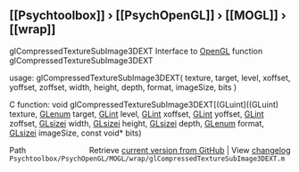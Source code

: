 ## [[Psychtoolbox]] &#8250; [[PsychOpenGL]] &#8250; [[MOGL]] &#8250; [[wrap]]

glCompressedTextureSubImage3DEXT  Interface to [OpenGL](OpenGL) function glCompressedTextureSubImage3DEXT  
  
usage:  glCompressedTextureSubImage3DEXT( texture, target, level, xoffset, yoffset, zoffset, width, height, depth, format, imageSize, bits )  
  
C function:  void glCompressedTextureSubImage3DEXT[(GLuint]((GLuint) texture, [GLenum](GLenum) target, [GLint](GLint) level, [GLint](GLint) xoffset, [GLint](GLint) yoffset, [GLint](GLint) zoffset, [GLsizei](GLsizei) width, [GLsizei](GLsizei) height, [GLsizei](GLsizei) depth, [GLenum](GLenum) format, [GLsizei](GLsizei) imageSize, const void\* bits)  




<div class="code_header" style="text-align:right;">
  <span style="float:left;">Path&nbsp;&nbsp;</span> <span class="counter">Retrieve <a href=
  "https://raw.github.com/Psychtoolbox-3/Psychtoolbox-3/beta/Psychtoolbox/PsychOpenGL/MOGL/wrap/glCompressedTextureSubImage3DEXT.m">current version from GitHub</a> | View <a href=
  "https://github.com/Psychtoolbox-3/Psychtoolbox-3/commits/beta/Psychtoolbox/PsychOpenGL/MOGL/wrap/glCompressedTextureSubImage3DEXT.m">changelog</a></span>
</div>
<div class="code">
  <code>Psychtoolbox/PsychOpenGL/MOGL/wrap/glCompressedTextureSubImage3DEXT.m</code>
</div>

